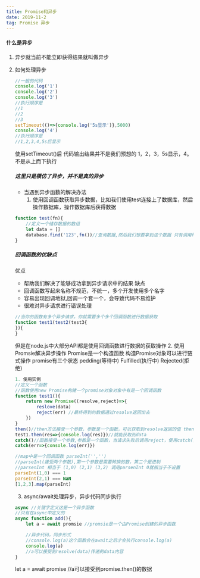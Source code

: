 ```yaml
---
title: Promise和异步
date: 2019-11-2
tag: Promise 异步
---
```


#### 什么是异步

1. 异步就当前不能立即获得结果就叫做异步

2. 如何处理异步

	```javascript
	//一般的代码
	console.log('1')
	console.log('2')
	console.log('3')
	//执行顺序是
	//1
	//2
	//3
	setTimeout(()=>{console.log('5s显示')},5000)
	console.log('4')
	//执行顺序是
	//1,2,3,4,5s后显示
	```
	使用setTimeout()后 代码输出结果并不是我们预想的 1，2，3，5s显示，4。不是从上而下执行
	##### 这里只是模仿了异步，并不是真的异步
	
	* 当遇到异步函数的解决办法
	  1. 使用回调函数获取异步数据，比如我们使用test连接上了数据库，然后操作数据库，操作数据库后获得数据
	```javascript
	function test(fn){
		//定义一个储存数据的数组
		let data = []
		database.find('123',fn())//查询数据,然后我们想要拿到这个数据 只有调用fn，才能够拿到这个数据，否则data中始终是空的
	}

	```
	##### 回调函数的优缺点
	优点
	*  帮助我们解决了能够成功拿到异步请求中的结果
	缺点
	* 回调函数写起来名称不规范，不统一，多个开发使用多个名字
	* 容易出现回调地狱,回调一个套一个，会导致代码不易维护
	* 很难对异步请求进行错误处理
	```javascript
	//当你的函数有多个异步请求，你就需要多个多个回调函数进行数据获取
	function test1(test2(test3{
	}){
	}
	```
	但是在node.js中大部分API都是使用回调函数进行数据的获取操作
	2. 使用Promsie解决异步操作
	Promise是一个构造函数 构造Promise对象可以进行链式操作
	promise有三个状态 pedding(等待中) Fulfilled(执行中) Rejected(拒绝)

	```javascript
	1. 使用实例
	//定义一个函数
	//函数使用new Promise构建一个promise对象对象中有是一个回调函数
	function test1(){
		return new Promise((resolve,reject)=>{
			reslove(data)
			reject(err) //最终得到的数据通过resolve返回出去
		})
	}
	then()//then方法接受一个参数，参数是一个函数，可以获取到resolve返回的值 then可以被一个promise调用多次
	test1.then(res=>{console.log(res)})//就能获取到data
	catch()//函数接受一个参数,参数是一个函数，当请求失败后调用reject，使用catch()函数接收这个错误
	catch(err=>{console.log(err)})
	```
	```javascript
	//map中是一个回调函数 parseInt('','')
	//parseInt(接受两个参数),第一个参数是需要转换的数，第二个是进制
	//parsenInt 相当于 (1,0) (2,1) (3,2) 调用parsenInt 0就相当于不设置
	parseInt(1,0) === 1
	parseInt(2,1) === NaN 
	[1,2,3].map(parseInt)

	```

	3. async/await处理异步，异步代码同步执行

	```javascript
	async //关键字定义这是一个异步函数
	//只有在async中定义的
	async function add(){
		let a = await promsie //promsie是一个由Promise创建的异步函数

		//异步代码，同步形式
		//console.log(a)这个函数会在await之后才会执行console.log(a)
		console.log(a) 
		//a可以接受到resolve(data)传递的data内容
	}

	```
    let a = await promise //a可以接受到promise.then()的数据